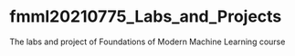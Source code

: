 # fmml20210775_Labs_and_Projects
The labs and project of Foundations of Modern Machine Learning course
